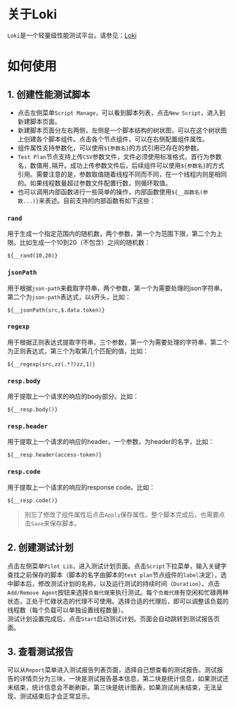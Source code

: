 # 关于Loki
`Loki`是一个轻量级性能测试平台。请参见：[Loki]

[Loki]: https://github.com/jimmyseraph/loki

# 如何使用
## 1. 创建性能测试脚本
* 点击左侧菜单`Script Manage`，可以看到脚本列表，点击`New Script`，进入到新建脚本页面。<br>
* 新建脚本页面分左右两侧，左侧是一个脚本结构的树状图，可以在这个树状图上创建各个脚本组件。点击各个节点组件，可以在右侧配置组件属性。<br>
* 组件属性支持参数化，可以使用`${参数名}`的方式引用已存在的参数。<br>
* `Test Plan`节点支持上传`CSV`参数文件，文件必须使用标准格式，首行为参数名，数值用`,`隔开。成功上传参数文件后，后续组件可以使用`${参数名}`的方式引用。需要注意的是，参数取值随着线程不同而不同，在一个线程内则是相同的。如果线程数量超过参数文件配置行数，则循环取值。<br>
* 也可以调用内部函数进行一些简单的操作，内部函数使用`${__函数名(参数...)}`来表述。目前支持的内部函数有如下这些：<br>
### `rand`
用于生成一个指定范围内的随机数，两个参数，第一个为范围下限，第二个为上限。比如生成一个10到20（不包含）之间的随机数：
```Shell
${__rand(10,20)}
```
### `jsonPath`
用于根据`json-path`来截取字符串，两个参数，第一个为需要处理的json字符串，第二个为`json-path`表达式，以`$`开头，比如：
```Shell
${__jsonPath(src,$.data.token)}
```
### `regexp`
用于根据正则表达式提取字符串，三个参数，第一个为需要处理的字符串，第二个为正则表达式，第三个为取第几个匹配的值，比如：
```Shell
${__regexp(src,zz(.*?)zz,1)}
```
### `resp.body`
用于提取上一个请求的响应的body部分。比如：
```Shell
${__resp.body()}
```
### `resp.header`
用于提取上一个请求的响应的header，一个参数，为header的名字，比如：
```Shell
${__resp.header(access-token)}
```
### `resp.code`
用于提取上一个请求的响应的response code。比如：
```Shell
${__resp.code()}
```

> 别忘了修改了组件属性后点击`Apply`保存属性。整个脚本完成后，也需要点击`Save`来保存脚本。

## 2. 创建测试计划
点击左侧菜单`Pilot Lib`，进入测试计划页面。点击`Script`下拉菜单，输入关键字查找之前保存的脚本（脚本的名字由脚本的`test plan`节点组件的`label`决定），选中脚本后，修改测试计划的名称，以及运行测试的持续时间（`Duration`）。点击`Add/Remove Agent`按钮来选择`负载代理`来执行测试。每个`负载代理`有空闲和忙碌两种状态，正处于忙碌状态的代理不可使用。选择合适的代理后，即可以调整该负载的线程数（每个负载可以单独设置线程数量）。<br>
测试计划设置完成后，点击`Start`启动测试计划。页面会自动跳转到测试报告页面。

## 3. 查看测试报告
可以从`Report`菜单进入测试报告列表页面，选择自己想查看的测试报告。测试报告的详情页分为三块，一块是测试报告基本信息，第二块是统计信息，如果测试还未结束，统计信息会不断刷新。第三块是统计图表，如果测试尚未结束，无法呈现，测试结束后才会正常显示。
